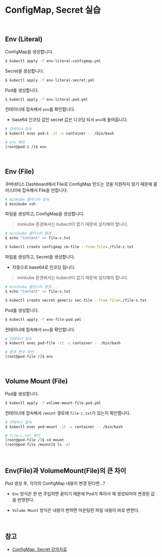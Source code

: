 # ConfigMap, Secret 실습

<br>

## Env (Literal)

ConfigMap을 생성합니다.

```zsh
$ kubectl apply -f env-literal-configmap.yml
```

Secret을 생성합니다.

```zsh
$ kubectl apply -f env-literal-secret.yml
```

Pod를 생성합니다.

```zsh
$ kubectl apply -f env-literal-pod.yml
```

컨테이너에 접속해서 `env`를 확인합니다.

- base64 인코딩 값인 secret 값은 디코딩 되서 `env`에 들어옵니다.

```zsh
# 컨테이너 접속
$ kubectl exec pod-1 -it -c container -- /bin/bash

# env 확인
[root@pod-1 /]$ env
```

<br>

## Env (File)

쿠버네티스 Dashboard에서 File로 ConfigMap 만드는 것을 지원하지 않기 때문에 클러스터에 접속해서 File을 만듭니다.

```zsh
# minkube 클러스터 접속
$ minikube ssh
```

파일을 생성하고, ConfigMap을 생성합니다.

> minkube 환경에서는 kubectl이 없기 때문에 설치해야 합니다.

```zsh
# minikube 클러스터 환경...
$ echo "Content" >> file-c.txt

$ kubectl create configmap cm-file --from-file=./file-c.txt
```

파일을 생성하고, Secret을 생성합니다.

- 자동으로 base64로 인코딩 됩니다.

> minkube 환경에서는 kubectl이 없기 때문에 설치해야 합니다.

```zsh
# minikube 클러스터 환경...
$ echo "Content" >> file-s.txt

$ kubectl create secret generic sec-file --from-file=./file-s.txt
```

Pod를 생성합니다.

```zsh
$ kubectl apply -f env-file-pod.yml
```

컨테이너에 접속해서 `env`을 확인합니다.

```zsh
# 컨테이너 접속
$ kubectl exec pod-file -it -c container -- /bin/bash

# 환경 변수 확인
[root@pod-file /]$ env
```

<br>

## Volume Mount (File)

Pod를 생성합니다.

```zsh
$ kubectl apply -f volume-mount-file-pod.yml
```

컨테이너에 접속해서 `/mount` 경로에 `file-c.txt`가 있는지 확인합니다.

```zsh
# 컨테이너 접속
$ kubectl exec pod-mount -it -c container -- /bin/bash

# file-c.txt 확인
[root@pod-file /]$ cd mount
[root@pod-file /mount]$ ls -al
```

<br>

## Env(File)과 VolumeMount(File)의 큰 차이

Pod 생성 후, 각각의 ConfigMap 내용이 변경 된다면...?

- `Env` 방식은 한 번 주입하면 끝이기 때문에 Pod가 죽어서 재 생성되어야 변경된 값을 반영한다.

- `Volume Mount` 방식은 내용이 변하면 마운팅된 파일 내용이 바로 변한다.

<br>

## 참고

- [ConfigMap, Secret 강의자료](https://kubetm.github.io/practice/beginner/object-configmap_secret/)

